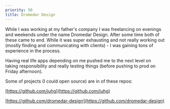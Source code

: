 ```yaml
---
priority: 50
title: Dromedar Design
---
```


While I was working at my father's company I was freelancing on evenings and weekends under the name Dromedar Design. After some time both of these came to end. While it was super exhausting and not really working out (mostly finding and communicating with clients) - I was gaining tons of experience in the process.

Having real life apps depending on me pushed me to the next level on taking responsibility and really testing things (before pushing to prod on Friday afternoon).

Some of projects (I could open source) are in of these repos:

[https://github.com/juhg](https://github.com/juhg)

[https://github.com/dromedar-design](https://github.com/dromedar-design)
